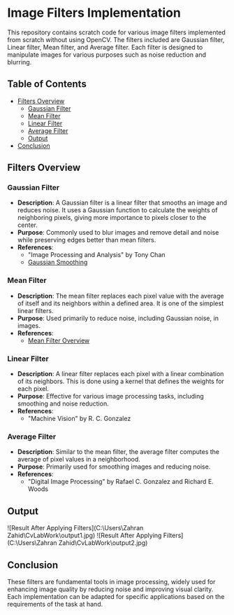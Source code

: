 # Image Filters Implementation

This repository contains scratch code for various image filters implemented from scratch without using OpenCV. The filters included are Gaussian filter, Linear filter, Mean filter, and Average filter. Each filter is designed to manipulate images for various purposes such as noise reduction and blurring.

## Table of Contents
- [Filters Overview](#filters-overview)
  - [Gaussian Filter](#gaussian-filter)
  - [Mean Filter](#mean-filter)
  - [Linear Filter](#linear-filter)
  - [Average Filter](#average-filter)
  - [Output](#output)
- [Conclusion](#conclusion)

## Filters Overview

### Gaussian Filter
- **Description**: A Gaussian filter is a linear filter that smooths an image and reduces noise. It uses a Gaussian function to calculate the weights of neighboring pixels, giving more importance to pixels closer to the center.
- **Purpose**: Commonly used to blur images and remove detail and noise while preserving edges better than mean filters.
- **References**: 
  - "Image Processing and Analysis" by Tony Chan
  - [Gaussian Smoothing](https://homepages.inf.ed.ac.uk/rbf/HIPR2/gsmooth.htm) 

### Mean Filter
- **Description**: The mean filter replaces each pixel value with the average of itself and its neighbors within a defined area. It is one of the simplest linear filters.
- **Purpose**: Used primarily to reduce noise, including Gaussian noise, in images.
- **References**:
  - [Mean Filter Overview](https://bioimagebook.github.io/chapters/2-processing/4-filters/filters.html) 

### Linear Filter
- **Description**: A linear filter replaces each pixel with a linear combination of its neighbors. This is done using a kernel that defines the weights for each pixel.
- **Purpose**: Effective for various image processing tasks, including smoothing and noise reduction.
- **References**:
  - "Machine Vision" by R. C. Gonzalez 

### Average Filter
- **Description**: Similar to the mean filter, the average filter computes the average of pixel values in a neighborhood.
- **Purpose**: Primarily used for smoothing images and reducing noise.
- **References**:
  - "Digital Image Processing" by Rafael C. Gonzalez and Richard E. Woods

## Output
![Result After Applying Filters](C:\Users\Zahran Zahid\CvLabWork\output1.jpg)
![Result After Applying Filters](C:\Users\Zahran Zahid\CvLabWork\output2.jpg)

## Conclusion

These filters are fundamental tools in image processing, widely used for enhancing image quality by reducing noise and improving visual clarity. Each implementation can be adapted for specific applications based on the requirements of the task at hand.
